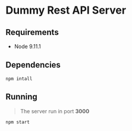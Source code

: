 # Dummy Rest API Server

## Requirements

 - Node 9.11.1


## Dependencies
 
 `npm intall `

## Running

> The  server run in port **3000**

```npm start```
